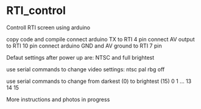 # RTI_control
Controll RTI screen using arduino

copy code and compile 
connect arduino TX to RTI 4 pin
connect AV output to RTI 10 pin
connect arduino GND and AV ground to RTI 7 pin

Defaut settings after power up are: NTSC and full brightest

use serial commands to change video settings:
ntsc
pal
rbg
off

use serial commands to change from darkest (0) to brightest (15)
0
1
...
13
14
15

More instructions and photos in progress
